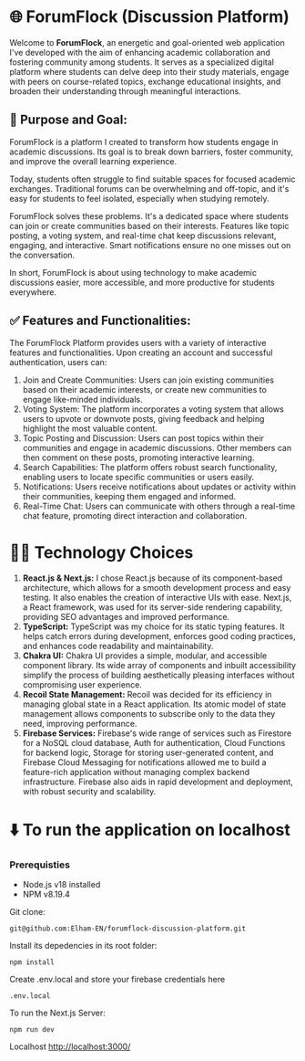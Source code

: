# 🌐 ForumFlock (Discussion Platform)

Welcome to **ForumFlock**, an energetic and goal-oriented web application I've developed with the aim of enhancing academic collaboration and fostering community among students. It serves as a specialized digital platform where students can delve deep into their study materials, engage with peers on course-related topics, exchange educational insights, and broaden their understanding through meaningful interactions.

## 🚀 Purpose and Goal:

ForumFlock is a platform I created to transform how students engage in academic discussions. Its goal is to break down barriers, foster community, and improve the overall learning experience.

Today, students often struggle to find suitable spaces for focused academic exchanges. Traditional forums can be overwhelming and off-topic, and it's easy for students to feel isolated, especially when studying remotely.

ForumFlock solves these problems. It's a dedicated space where students can join or create communities based on their interests. Features like topic posting, a voting system, and real-time chat keep discussions relevant, engaging, and interactive. Smart notifications ensure no one misses out on the conversation.

In short, ForumFlock is about using technology to make academic discussions easier, more accessible, and more productive for students everywhere.

## ✅ Features and Functionalities:

The ForumFlock Platform provides users with a variety of interactive features and functionalities. Upon creating an account and successful authentication, users can:

1. Join and Create Communities: Users can join existing communities based on their academic interests, or create new communities to engage like-minded individuals.
2. Voting System: The platform incorporates a voting system that allows users to upvote or downvote posts, giving feedback and helping highlight the most valuable content.
3. Topic Posting and Discussion: Users can post topics within their communities and engage in academic discussions. Other members can then comment on these posts, promoting interactive learning.
4. Search Capabilities: The platform offers robust search functionality, enabling users to locate specific communities or users easily.
5. Notifications: Users receive notifications about updates or activity within their communities, keeping them engaged and informed.
6. Real-Time Chat: Users can communicate with others through a real-time chat feature, promoting direct interaction and collaboration.

# :technologist: Technology Choices

1. **React.js & Next.js:** I chose React.js because of its component-based architecture, which allows for a smooth development process and easy testing. It also enables the creation of interactive UIs with ease. Next.js, a React framework, was used for its server-side rendering capability, providing SEO advantages and improved performance.
2. **TypeScript:** TypeScript was my choice for its static typing features. It helps catch errors during development, enforces good coding practices, and enhances code readability and maintainability.
3. **Chakra UI:** Chakra UI provides a simple, modular, and accessible component library. Its wide array of components and inbuilt accessibility simplify the process of building aesthetically pleasing interfaces without compromising user experience.
4. **Recoil State Management:** Recoil was decided for its efficiency in managing global state in a React application. Its atomic model of state management allows components to subscribe only to the data they need, improving performance.
5. **Firebase Services:** Firebase's wide range of services such as Firestore for a NoSQL cloud database, Auth for authentication, Cloud Functions for backend logic, Storage for storing user-generated content, and Firebase Cloud Messaging for notifications allowed me to build a feature-rich application without managing complex backend infrastructure. Firebase also aids in rapid development and deployment, with robust security and scalability.

# ⬇️ To run the application on localhost

### Prerequisties

- Node.js v18 installed
- NPM v8.19.4

Git clone:

```
git@github.com:Elham-EN/forumflock-discussion-platform.git
```

Install its depedencies in its root folder:

```
npm install
```

Create .env.local and store your firebase credentials here

```
.env.local
```

To run the Next.js Server:

```
npm run dev
```

Localhost
[http://localhost:3000/](http://localhost:3000/)
